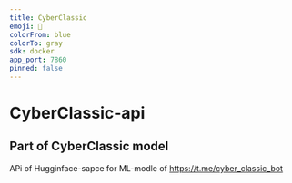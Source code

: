```yaml
---
title: CyberClassic
emoji: 🐠
colorFrom: blue
colorTo: gray
sdk: docker
app_port: 7860
pinned: false
---
```


# CyberClassic-api
## Part of CyberClassic model
APi of Hugginface-sapce for ML-modle of https://t.me/cyber_classic_bot
